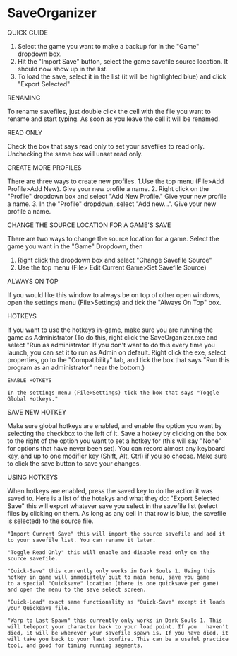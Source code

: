 # SaveOrganizer

QUICK GUIDE
1. Select the game you want to make a backup for in the "Game" dropdown box.
2. Hit the "Import Save" button, select the game savefile source location. It should now show up in the list.
3. To load the save, select it in the list (it will be highlighted blue) and click "Export Selected"

RENAMING

To rename savefiles, just double click the cell with the file you want to rename and start typing. As soon as you leave the cell it will be renamed.

READ ONLY

Check the box that says read only to set your savefiles to read only. Unchecking the same box will unset read only.

CREATE MORE PROFILES

There are three ways to create new profiles.
1.Use the top menu (File>Add Profile>Add New). Give your new profile a name. 
2. Right click on the "Profile" dropdown box and select "Add New Profile." Give your new profile a name. 
3. In the "Profile" dropdown, select "Add new...". Give your new profile a name.

CHANGE THE SOURCE LOCATION FOR A GAME'S SAVE

There are two ways to change the source location for a game.
Select the game you want in the "Game" Dropdown, then
1. Right click the dropdown box and select "Change Savefile Source"
2. Use the top menu (File> Edit Current Game>Set Savefile Source)

ALWAYS ON TOP

If you would like this window to always be on top of other open windows, open the settings menu (File>Settings) and tick the "Always On Top" box.

HOTKEYS

If you want to use the hotkeys in-game, make sure you are running the game as Administrator
(To do this, right click the SaveOrganizer.exe and select "Run as administrator. If you don't want to do this every time you launch, you can set it to run as Admin on default. Right click the exe, select properties, go to the "Compatibility" tab, and tick the box that says "Run this program as an administrator" near the bottom.)

    ENABLE HOTKEYS
    
    In the settings menu (File>Settings) tick the box that says "Toggle Global Hotkeys."
    
  SAVE NEW HOTKEY
  
  Make sure global hotkeys are enabled, and enable the option you want by selecting the checkbox to the left of it. Save a hotkey by clicking on the box to the right of the option you want to set a hotkey for (this will say "None" for options that have never been set). You can record almost any keyboard key, and up to one modifier key (Shift, Alt, Ctrl) if you so choose.
  Make sure to click the save button to save your changes.
  
  USING HOTKEYS
  
  When hotkeys are enabled, press the saved key to do the action it was saved to. Here is a list of the hotekys and what they do:
    "Export Selected Save" this will export whatever save you select in the savefile list (select files by clicking on them. As long as      any cell in that row is blue, the savefile is selected) to the source file. 
    
    "Import Current Save" this will import the source savefile and add it to your savefile list. You can rename it later.
    
    "Toggle Read Only" this will enable and disable read only on the source savefile.
    
    "Quick-Save" this currently only works in Dark Souls 1. Using this hotkey in game will immediately quit to main menu, save you game     to a special "Quicksave" location (there is one quicksave per game) and open the menu to the save select screen.
    
    "Quick-Load" exact same functionality as "Quick-Save" except it loads your Quicksave file.
    
    "Warp to Last Spawn" this currently only works in Dark Souls 1. This will teleport your character back to your load point. If you   haven't died, it will be wherever your savefile spawn is. If you have died, it will take you back to your last bonfire. This can be a useful practice tool, and good for timing running segments.
    
    
